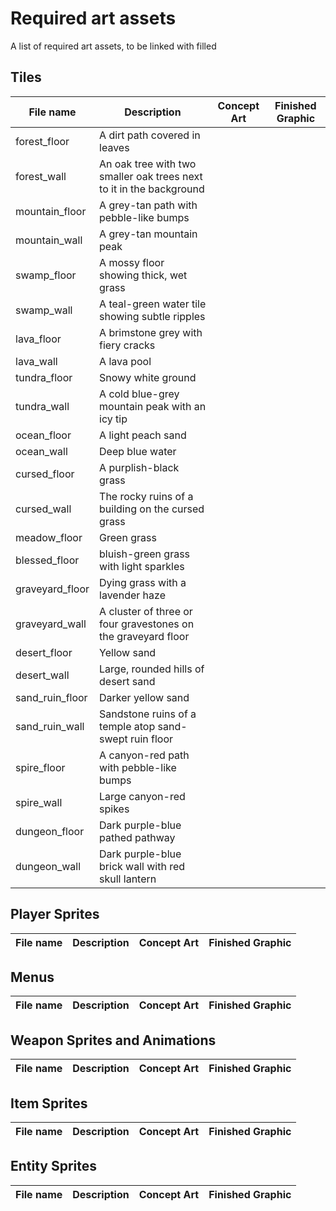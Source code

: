 # Required art assets
A list of required art assets, to be linked with filled

## Tiles
| File name | Description | Concept Art | Finished Graphic |
|-----------|-------------|-------------|------------------|
| forest_floor | A dirt path covered in leaves | | |
| forest_wall | An oak tree with two smaller oak trees next to it in the background | | |
| mountain_floor | A grey-tan path with pebble-like bumps | | |
| mountain_wall | A grey-tan mountain peak | | |
| swamp_floor | A mossy floor showing thick, wet grass | | |
| swamp_wall | A teal-green water tile showing subtle ripples | | |
| lava_floor | A brimstone grey with fiery cracks | | |
| lava_wall | A lava pool | | |
| tundra_floor | Snowy white ground | | |
| tundra_wall | A cold blue-grey mountain peak with an icy tip | | |
| ocean_floor | A light peach sand  | | |
| ocean_wall | Deep blue water | | |
| cursed_floor | A purplish-black grass | | |
| cursed_wall | The rocky ruins of a building on the cursed grass | | |
| meadow_floor | Green grass | | |
| blessed_floor | bluish-green grass with light sparkles | | | 
| graveyard_floor | Dying grass with a lavender haze | | |
| graveyard_wall | A cluster of three or four gravestones on the graveyard floor | | |
| desert_floor | Yellow sand | | |
| desert_wall | Large, rounded hills of desert sand | | |
| sand_ruin_floor | Darker yellow sand | | |
| sand_ruin_wall | Sandstone ruins of a temple atop sand-swept ruin floor | | |
| spire_floor | A canyon-red path with pebble-like bumps | | |
| spire_wall | Large canyon-red spikes | | | 
| dungeon_floor | Dark purple-blue pathed pathway | | |
| dungeon_wall | Dark purple-blue brick wall with red skull lantern | | |

## Player Sprites
| File name | Description | Concept Art | Finished Graphic |
|-----------|-------------|-------------|------------------|

## Menus 
| File name | Description | Concept Art | Finished Graphic |
|-----------|-------------|-------------|------------------|

## Weapon Sprites and Animations
| File name | Description | Concept Art | Finished Graphic |
|-----------|-------------|-------------|------------------|

## Item Sprites
| File name | Description | Concept Art | Finished Graphic |
|-----------|-------------|-------------|------------------|

## Entity Sprites
| File name | Description | Concept Art | Finished Graphic |
|-----------|-------------|-------------|------------------|

